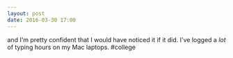 ```yaml
---
layout: post
date: 2016-03-30 17:00
---
```

and I'm pretty confident that I would have noticed it if it did. I've logged a *lot* of typing hours on my Mac laptops. #college
